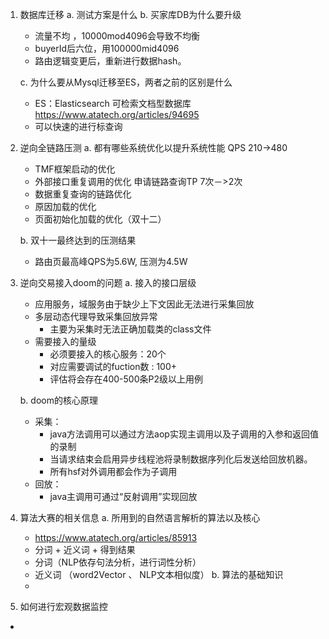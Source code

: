 1. 数据库迁移
  a. 测试方案是什么
  b. 买家库DB为什么要升级
    - 流量不均 ，10000mod4096会导致不均衡
    - buyerId后六位，用100000mid4096
    - 路由逻辑变更后，重新进行数据hash。

   c. 为什么要从Mysql迁移至ES，两者之前的区别是什么
    - ES：Elasticsearch   可检索文档型数据库  https://www.atatech.org/articles/94695  
    - 可以快速的进行标查询

2. 逆向全链路压测
  a. 都有哪些系统优化以提升系统性能  QPS 210->480
    - TMF框架启动的优化
    - 外部接口重复调用的优化  申请链路查询TP 7次－>2次
    -  数据重复查询的链路优化
    -  原因加载的优化
    - 页面初始化加载的优化（双十二）

    b. 双十一最终达到的压测结果
      - 路由页最高峰QPS为5.6W, 压测为4.5W


3. 逆向交易接入doom的问题
  a. 接入的接口层级  
      -  应用服务，域服务由于缺少上下文因此无法进行采集回放
      -  多层动态代理导致采集回放异常
          -  主要为采集时无法正确加载类的class文件
      - 需要接入的量级
          - 必须要接入的核心服务：20个
          - 对应需要调试的fuction数 : 100+
          - 评估将会存在400-500条P2级以上用例

   b. doom的核心原理
    - 采集：
      - java方法调用可以通过方法aop实现主调用以及子调用的入参和返回值的录制
      - 当请求结束会启用异步线程池将录制数据序列化后发送给回放机器。
      - 所有hsf对外调用都会作为子调用
    - 回放：
      - java主调用可通过“反射调用”实现回放

4. 算法大赛的相关信息
  a. 所用到的自然语言解析的算法以及核心
     - https://www.atatech.org/articles/85913
     - 分词  +  近义词 + 得到结果
     - 分词（NLP依存句法分析，进行词性分析）
     - 近义词 （word2Vector 、 NLP文本相似度）
   b. 算法的基础知识
     -

5. 如何进行宏观数据监控
 -
